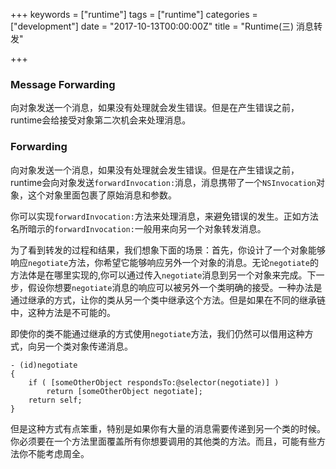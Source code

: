 +++
keywords = ["runtime"]
tags = ["runtime"]
categories = ["development"]
date = "2017-10-13T00:00:00Z"
title = "Runtime(三) 消息转发"

+++

### Message Forwarding

向对象发送一个消息，如果没有处理就会发生错误。但是在产生错误之前，runtime会给接受对象第二次机会来处理消息。

### Forwarding

向对象发送一个消息，如果没有处理就会发生错误。但是在产生错误之前，runtime会向对象发送`forwardInvocation:`消息，消息携带了一个`NSInvocation`对象，这个对象里面包裹了原始消息和参数。

你可以实现`forwardInvocation:`方法来处理消息，来避免错误的发生。正如方法名所暗示的`forwardInvocation:`一般用来向另一个对象转发消息。

为了看到转发的过程和结果，我们想象下面的场景：首先，你设计了一个对象能够响应`negotiate`方法，你希望它能够响应另外一个对象的消息。无论`negotiate`的方法体是在哪里实现的,你可以通过传入`negotiate`消息到另一个对象来完成。下一步，假设你想要`negotiate`消息的响应可以被另外一个类明确的接受。一种办法是通过继承的方式，让你的类从另一个类中继承这个方法。但是如果在不同的继承链中，这种方法是不可能的。

即使你的类不能通过继承的方式使用`negotiate`方法，我们仍然可以借用这种方式，向另一个类对象传递消息。

```
- (id)negotiate
{
    if ( [someOtherObject respondsTo:@selector(negotiate)] )
        return [someOtherObject negotiate];
    return self;
}
```
但是这种方式有点笨重，特别是如果你有大量的消息需要传递到另一个类的时候。你必须要在一个方法里面覆盖所有你想要调用的其他类的方法。而且，可能有些方法你不能考虑周全。



<!--more-->

